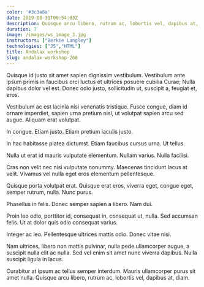 ```yaml
---
color: '#3c3a8a'
date: 2019-08-31T00:54:03Z
description: Quisque arcu libero, rutrum ac, lobortis vel, dapibus at, diam. Nam tristique tortor eu pede.
duration: 7
image: /images/ws_image_3.jpg
instructors: ["Berkie Langley"]
technologies: ["JS","HTML"]
title: Andalax workshop
slug: andalax-workshop-268
---
```

Quisque id justo sit amet sapien dignissim vestibulum. Vestibulum ante ipsum primis in faucibus orci luctus et ultrices posuere cubilia Curae; Nulla dapibus dolor vel est. Donec odio justo, sollicitudin ut, suscipit a, feugiat et, eros.

Vestibulum ac est lacinia nisi venenatis tristique. Fusce congue, diam id ornare imperdiet, sapien urna pretium nisl, ut volutpat sapien arcu sed augue. Aliquam erat volutpat.

In congue. Etiam justo. Etiam pretium iaculis justo.

In hac habitasse platea dictumst. Etiam faucibus cursus urna. Ut tellus.

Nulla ut erat id mauris vulputate elementum. Nullam varius. Nulla facilisi.

Cras non velit nec nisi vulputate nonummy. Maecenas tincidunt lacus at velit. Vivamus vel nulla eget eros elementum pellentesque.

Quisque porta volutpat erat. Quisque erat eros, viverra eget, congue eget, semper rutrum, nulla. Nunc purus.

Phasellus in felis. Donec semper sapien a libero. Nam dui.

Proin leo odio, porttitor id, consequat in, consequat ut, nulla. Sed accumsan felis. Ut at dolor quis odio consequat varius.

Integer ac leo. Pellentesque ultrices mattis odio. Donec vitae nisi.

Nam ultrices, libero non mattis pulvinar, nulla pede ullamcorper augue, a suscipit nulla elit ac nulla. Sed vel enim sit amet nunc viverra dapibus. Nulla suscipit ligula in lacus.

Curabitur at ipsum ac tellus semper interdum. Mauris ullamcorper purus sit amet nulla. Quisque arcu libero, rutrum ac, lobortis vel, dapibus at, diam.
